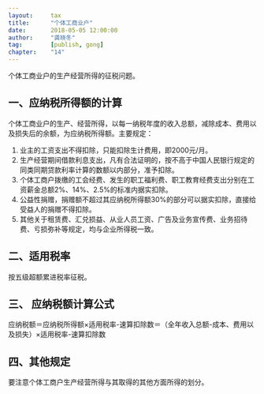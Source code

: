 ```yaml
---                                                                        
layout:     tax                                            
title:      "个体工商业户"                                                                       
date:       2018-05-05 12:00:00                                                                           
author:     "龚晓冬"                                      
tag:		[publish, gong]                                
chapter:	"14"
---
```


个体工商业户的生产经营所得的征税问题。

## 一、应纳税所得额的计算 

个体工商业户的生产、经营所得，以每一纳税年度的收入总额，减除成本、费用以及损失后的余额，为应纳税所得额。主要规定： 
1. 业主的工资支出不得扣除，只能扣除生计费用，即2000元/月。 
2. 生产经营期间借款利息支出，凡有合法证明的，按不高于中国人民银行规定的同类同期贷款利率计算的数额以内部分，准予扣除。  
3. 个体工商户拨缴的工会经费、发生的职工福利费、职工教育经费支出分别在工资薪金总额2%、14%、2.5%的标准内据实扣除。  
4. 公益性捐赠，捐赠额不超过其应纳税所得额30%的部分可以据实扣除，直接给受益人的捐赠不得扣除。  
5. 其他关于租赁费、汇兑损益、从业人员工资、广告及业务宣传费、业务招待费、亏损弥补等规定，均与企业所得税一致。  

## 二、适用税率 

按五级超额累进税率征税。 

## 三、 应纳税额计算公式 

应纳税额＝应纳税所得额&#215;适用税率-速算扣除数＝（全年收入总额-成本、费用以及损失）&#215;适用税率-速算扣除数   

## 四、其他规定

要注意个体工商户生产经营所得与其取得的其他方面所得的划分。

